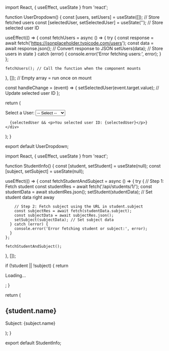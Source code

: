 import React, { useEffect, useState } from 'react';

function UserDropdown() {
  const [users, setUsers] = useState([]);         // Store fetched users
  const [selectedUser, setSelectedUser] = useState(''); // Store selected user ID

  useEffect(() => {
    const fetchUsers = async () => {
      try {
        const response = await fetch('https://jsonplaceholder.typicode.com/users');
        const data = await response.json();       // Convert response to JSON
        setUsers(data);                           // Store users in state
      } catch (error) {
        console.error('Error fetching users:', error);
      }
    };

    fetchUsers(); // Call the function when the component mounts
  }, []); // Empty array = run once on mount

  const handleChange = (event) => {
    setSelectedUser(event.target.value);          // Update selected user ID
  };

  return (
    <div>
      <label>Select a User: </label>
      <select value={selectedUser} onChange={handleChange}>
        <option value="">-- Select --</option>
        {users.map(user => (
          <option key={user.id} value={user.id}>
            {user.name}
          </option>
        ))}
      </select>

      {selectedUser && <p>You selected user ID: {selectedUser}</p>}
    </div>
  );
}

export default UserDropdown;


import React, { useEffect, useState } from 'react';

function StudentInfo() {
  const [student, setStudent] = useState(null);
  const [subject, setSubject] = useState(null);

  useEffect(() => {
    const fetchStudentAndSubject = async () => {
      try {
        // Step 1: Fetch student
        const studentRes = await fetch('/api/students/1/');
        const studentData = await studentRes.json();
        setStudent(studentData); // Set student data right away

        // Step 2: Fetch subject using the URL in student.subject
        const subjectRes = await fetch(studentData.subject);
        const subjectData = await subjectRes.json();
        setSubject(subjectData); // Set subject data
      } catch (error) {
        console.error('Error fetching student or subject:', error);
      }
    };

    fetchStudentAndSubject();
  }, []);

  if (!student || !subject) {
    return <p>Loading...</p>;
  }

  return (
    <div>
      <h2>{student.name}</h2>
      <p>Subject: {subject.name}</p>
    </div>
  );
}

export default StudentInfo;

